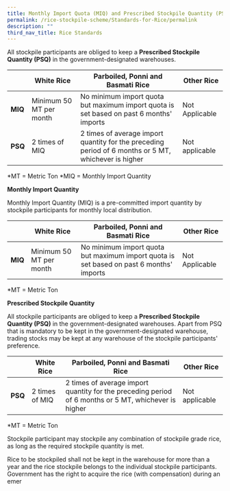 ```yaml
---
title: Monthly Import Quota (MIQ) and Prescribed Stockpile Quantity (PSQ)
permalink: /rice-stockpile-scheme/Standards-for-Rice/permalink
description: ""
third_nav_title: Rice Standards
---
```

All stockpile participants are obliged to keep a **Prescribed Stockpile Quantity (PSQ)** in the government-designated warehouses.



|  | White Rice | Parboiled, Ponni and Basmati Rice | Other Rice| 
| -------- | -------- | -------- | -------|
| **MIQ** | Minimum 50 MT per month   | No minimum import quota but maximum import quota is set based on past 6 months' imports  | Not Applicable 
|**PSQ**| 2 times of MIQ| 2 times of average import quantity for the preceding period of 6 months or 5 MT, whichever is higher | Not applicable 

*MT = Metric Ton
*MIQ = Monthly Import Quantity 

**Monthly Import Quantity**

Monthly Import Quantity (MIQ) is a pre-committed import quantity by stockpile participants for monthly local distribution.

|  | White Rice | Parboiled, Ponni and Basmati Rice | Other Rice| 
| -------- | -------- | -------- | -------|
| **MIQ** | Minimum 50 MT per month   | No minimum import quota but maximum import quota is set based on past 6 months' imports  | Not Applicable 

*MT = Metric Ton

**Prescribed Stockpile Quantity**

All stockpile participants are obliged to keep a **Prescribed Stockpile Quantity (PSQ)** in the government-designated warehouses. Apart from PSQ that is mandatory to be kept in the government-designated warehouse, trading stocks may be kept at any warehouse of the stockpile participants' preference. 



|  | White Rice | Parboiled, Ponni and Basmati Rice | Other Rice| 
| -------- | -------- | -------- | -------|
|**PSQ**| 2 times of MIQ| 2 times of average import quantity for the preceding period of 6 months or 5 MT, whichever is higher | Not applicable 

*MT = Metric Ton

Stockpile participant may stockpile any combination of stockpile grade rice, as long as the required stockpile quantity is met. 

Rice to be stockpiled shall not be kept in the warehouse for more than a year and the rice stockpile belongs to the individual stockpile participants. Government has the right to acquire the rice (with compensation) during an emer